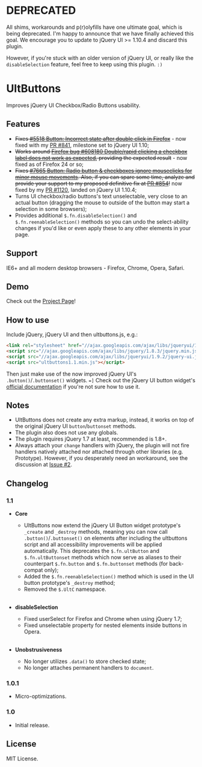 # DEPRECATED

All shims, workarounds and p(r)olyfills have one ultimate goal, which is being deprecated. I'm happy to announce that we have finally achieved this goal. We encourage you to update to jQuery UI >= 1.10.4 and discard this plugin.

However, if you're stuck with an older version of jQuery UI, or really like the `disableSelection` feature, feel free to keep using this plugin. `:)`

# UltButtons

Improves jQuery UI Checkbox/Radio Buttons usability.

## Features

- ~~Fixes [#5518 Button: Incorrect state after double click in Firefox](http://bugs.jqueryui.com/ticket/5518)~~ - now fixed with my [PR #841](https://github.com/jquery/jquery-ui/pull/841),  milestone set to jQuery UI 1.10;
- ~~Works around [Firefox bug #608180 Double/rapid clicking a checkbox label does not work as expected](https://bugzilla.mozilla.org/show_bug.cgi?id=608180), providing the expected result~~ - now fixed as of Firefox 24 or so;
- ~~Fixes [#7665 Button: Radio button & checkboxes ignore mouseclicks for minor mouse movements](http://bugs.jqueryui.com/ticket/7665). Also, if you can spare some time, analyze and provide your support to my proposed definitive fix at [PR #854](https://github.com/jquery/jquery-ui/pull/854)!~~ now fixed by my [PR #1120](https://github.com/jquery/jquery-ui/pull/1120), landed on jQuery UI 1.10.4;
- Turns UI checkbox/radio buttons's text unselectable, very close to an actual button (dragging the mouse to outside of the button may start a selection in some browsers);
- Provides additional `$.fn.disableSelection()` and `$.fn.reenableSelection()` methods so you can undo the select-ability changes if you'd like or even apply these to any other elements in your page.

## Support

IE6+ and all modern desktop browsers - Firefox, Chrome, Opera, Safari.

## Demo

Check out the [Project Page](http://ultcombo.github.com/UltButtons/)!

## How to use

Include jQuery, jQuery UI and then ultbuttons.js, e.g.:

```html
<link rel="stylesheet" href="//ajax.googleapis.com/ajax/libs/jqueryui/1.9.2/themes/trontastic/jquery-ui.css" />
<script src="//ajax.googleapis.com/ajax/libs/jquery/1.8.3/jquery.min.js"></script>
<script src="//ajax.googleapis.com/ajax/libs/jqueryui/1.9.2/jquery-ui.js"></script>
<script src="ultbuttons1.1.min.js"></script>
```

Then just make use of the now improved jQuery UI's `.button()`/`.buttonset()` widgets. `=]` Check out the jQuery UI button widget's [official documentation](http://jqueryui.com/button/#checkbox) if you're not sure how to use it.

## Notes

- UltButtons does not create any extra markup, instead, it works on top of the original jQuery UI `button`/`buttonset` methods.
- The plugin also does not use any globals.
- The plugin requires jQuery 1.7 at least, recommended is 1.8+.
- Always attach your `change` handlers with jQuery, the plugin will not fire handlers natively attached nor attached through other libraries (e.g. Prototype). However, if you desperately need an workaround, see the discussion at [Issue #2](https://github.com/UltCombo/UltButtons/issues/2).

## Changelog

### 1.1

- **Core**
    - UltButtons now extend the jQuery UI Button widget prototype's `_create` and `_destroy` methods, meaning you can now call `.button()`/`.buttonset()` on elements after including the ultbuttons script and all accessibility improvements will be applied automatically. This deprecates the `$.fn.ultButton` and `$.fn.ultButtonset` methods which now serve as aliases to their counterpart `$.fn.button` and `$.fn.buttonset` methods (for back-compat only);
    - Added the `$.fn.reenableSelection()` method which is used in the UI button prototype's `_destroy` method;
    - Removed the `$.UltC` namespace.<br><br>

- **disableSelection**
    - Fixed userSelect for Firefox and Chrome when using jQuery 1.7;
    - Fixed unselectable property for nested elements inside buttons in Opera.<br><br>

- **Unobstrusiveness**
    - No longer utilizes `.data()` to store checked state;
    - No longer attaches permanent handlers to `document`.

### 1.0.1

- Micro-optimizations.

### 1.0

- Initial release.

## License

MIT License.
